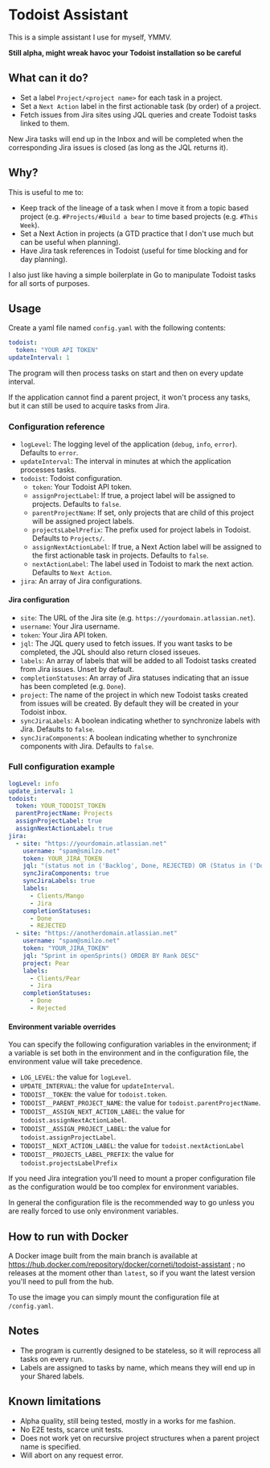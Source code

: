 # Todoist Assistant

This is a simple assistant I use for myself, YMMV.

**Still alpha, might wreak havoc your Todoist installation so be careful**

## What can it do?

- Set a label `Project/<project name>` for each task in a project.
- Set a `Next Action` label in the first actionable task (by order) of a project.
- Fetch issues from Jira sites using JQL queries and create Todoist tasks linked to them.

New Jira tasks will end up in the Inbox and will be completed when the
corresponding Jira issues is closed (as long as the JQL returns it).

## Why?

This is useful to me to:

- Keep track of the lineage of a task when I move it from a topic based project (e.g. `#Projects/#Build a bear` to time based projects (e.g. `#This Week`).
- Set a Next Action in projects (a GTD practice that I don't use much but can be useful when planning).
- Have Jira task references in Todoist (useful for time blocking and for day planning).

I also just like having a simple boilerplate in Go to manipulate Todoist tasks
for all sorts of purposes.

## Usage

Create a yaml file named `config.yaml` with the following contents:

```yaml
todoist:
  token: "YOUR API TOKEN"
updateInterval: 1
```

The program will then process tasks on start and then on every update interval.

If the application cannot find a parent project, it won't process any tasks, but
it can still be used to acquire tasks from Jira.

### Configuration reference

- `logLevel`: The logging level of the application (`debug`, `info`, `error`). Defaults to `error`.
- `updateInterval`: The interval in minutes at which the application processes tasks.
- `todoist`: Todoist configuration.
  - `token`: Your Todoist API token.
  - `assignProjectLabel`: If true, a project label will be assigned to projects. Defaults to `false`.
  - `parentProjectName`: If set, only projects that are child of this project will be assigned project labels.
  - `projectsLabelPrefix`: The prefix used for project labels in Todoist. Defaults to `Projects/`.
  - `assignNextActionLabel`: If true, a Next Action label will be assigned to the first actionable task in projects. Defaults to `false`.
  - `nextActionLabel`: The label used in Todoist to mark the next action. Defaults to `Next Action`.
- `jira`: An array of Jira configurations.

#### Jira configuration

- `site`: The URL of the Jira site (e.g. `https://yourdomain.atlassian.net`).
- `username`: Your Jira username.
- `token`: Your Jira API token.
- `jql`: The JQL query used to fetch issues. If you want tasks to be completed, the JQL should also return closed isseues.
- `labels`: An array of labels that will be added to all Todoist tasks created from Jira issues. Unset by default.
- `completionStatuses`: An array of Jira statuses indicating that an issue has been completed (e.g. `Done`).
- `project`: The name of the project in which new Todoist tasks created from issues will be created. By default they will be created in your Todoist inbox.
- `syncJiraLabels`: A boolean indicating whether to synchronize labels with Jira. Defaults to `false`.
- `syncJiraComponents`: A boolean indicating whether to synchronize components with Jira. Defaults to `false`.

### Full configuration example

```yaml
logLevel: info
update_interval: 1
todoist:
  token: YOUR_TODOIST_TOKEN
  parentProjectName: Projects
  assignProjectLabel: true
  assignNextActionLabel: true
jira:
  - site: "https://yourdomain.atlassian.net"
    username: "spam@smilzo.net"
    token: YOUR_JIRA_TOKEN
    jql: "(status not in ('Backlog', Done, REJECTED) OR (Status in ('Done', REJECTED) AND updated >= -14d))"
    syncJiraComponents: true
    syncJiraLabels: true
    labels:
      - Clients/Mango
      - Jira
    completionStatuses:
      - Done
      - REJECTED
  - site: "https://anotherdomain.atlassian.net"
    username: "spam@smilzo.net"
    token: "YOUR_JIRA_TOKEN"
    jql: "Sprint in openSprints() ORDER BY Rank DESC"
    project: Pear
    labels:
      - Clients/Pear
      - Jira
    completionStatuses:
      - Done
      - Rejected
```

#### Environment variable overrides

You can specify the following configuration variables in the environment; if a variable is set both in the environment and in the configuration file, the environment value will take precedence.

- `LOG_LEVEL`: the value for `logLevel`.
- `UPDATE_INTERVAL`: the value for `updateInterval`.
- `TODOIST__TOKEN`: the value for `todoist.token`.
- `TODOIST__PARENT_PROJECT_NAME`: the value for `todoist.parentProjectName`.
-	`TODOIST__ASSIGN_NEXT_ACTION_LABEL`: the value for `todoist.assignNextActionLabel`.
- `TODOIST__ASSIGN_PROJECT_LABEL`: the value for `todoist.assignProjectLabel`.
- `TODOIST__NEXT_ACTION_LABEL`: the value for `todoist.nextActionLabel`
- `TODOIST__PROJECTS_LABEL_PREFIX`: the value for `todoist.projectsLabelPrefix`

If you need Jira integration you'll need to mount a proper configuration file as the configuration would be too complex for environment variables.

In general the configuration file is the recommended way to go unless you are really forced to use only environment variables.

## How to run with Docker

A Docker image built from the main branch is available at https://hub.docker.com/repository/docker/corneti/todoist-assistant ; no
releases at the moment other than `latest`, so if you want the latest version
you'll need to pull from the hub.

To use the image you can simply mount the configuration file at `/config.yaml`.

## Notes

- The program is currently designed to be stateless, so it will reprocess all tasks on every run.
- Labels are assigned to tasks by name, which means they will end up in your Shared labels.

## Known limitations

- Alpha quality, still being tested, mostly in a works for me fashion.
- No E2E tests, scarce unit tests.
- Does not work yet on recursive project structures when a parent project name is specified.
- Will abort on any request error.
